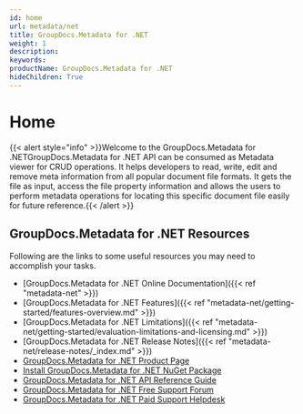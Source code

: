 ```yaml
---
id: home
url: metadata/net
title: GroupDocs.Metadata for .NET
weight: 1
description: 
keywords: 
productName: GroupDocs.Metadata for .NET
hideChildren: True
---
```

#  Home 

{{< alert style="info" >}}Welcome to the GroupDocs.Metadata for .NETGroupDocs.Metadata for .NET API can be consumed as Metadata viewer for CRUD operations. It helps developers to read, write, edit and remove meta information from all popular document file formats. It gets the file as input, access the file property information and allows the users to perform metadata operations for locating this specific document file easily for future reference.{{< /alert >}}

## GroupDocs.Metadata for .NET Resources

Following are the links to some useful resources you may need to accomplish your tasks.

*   [GroupDocs.Metadata for .NET Online Documentation]({{< ref "metadata-net" >}})
*   [GroupDocs.Metadata for .NET Features]({{< ref "metadata-net/getting-started/features-overview.md" >}})
*   [GroupDocs.Metadata for .NET Limitations]({{< ref "metadata-net/getting-started/evaluation-limitations-and-licensing.md" >}})
*   [GroupDocs.Metadata for .NET Release Notes]({{< ref "metadata-net/release-notes/_index.md" >}})
*   [GroupDocs.Metadata for .NET Product Page](https://products.groupdocs.com/metadata/net)
*   [Install GroupDocs.Metadata for .NET NuGet Package](https://www.nuget.org/packages/GroupDocs.Metadata/)
*   [GroupDocs.Metadata for .NET API Reference Guide](https://apireference.groupdocs.com/net/metadata)
*   [GroupDocs.Metadata for .NET Free Support Forum](https://forum.groupdocs.com/c/metadata)
*   [GroupDocs.Metadata for .NET Paid Support Helpdesk](https://helpdesk.groupdocs.com/)
